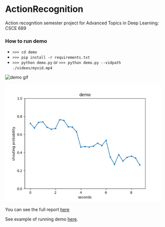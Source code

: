 # ActionRecognition
Action recognition semester project for Advanced Topics in Deep Learning: CSCE 689

### How to run demo

- `>>> cd demo`
- `>>> pip install -r requirements.txt`
- `>>> python demo.py` or `>>> python demo.py --vidpath ./videos/myvid.mp4`

![demo gif](./demo/results/demo.gif)

![demo graph](./demo/results/demo.png)

You can see the full report [here](https://github.com/josiahcoad/ActionRecognition/blob/master/689%20Report%201.pdf)

See example of running demo [here](https://youtu.be/Yi-h_lC-KSg).
